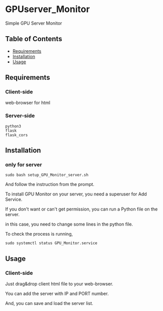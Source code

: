 # GPUserver_Monitor

Simple GPU Server Monitor

## Table of Contents

- [Requirements](#requirements)
- [Installation](#installation)
- [Usage](#usage)

## Requirements
### Client-side
web-browser for html
### Server-side

```
python3
flask
flask_cors
```


## Installation
### only for server
```
sudo bash setup_GPU_Monitor_server.sh
```
And follow the instruction from the prompt.

To install GPU Monitor on your server, you need a superuser for Add Service.

If you don't want or can't get permission, you can run a Python file on the server.

in this case, you need to change some lines in the python file.

To check the process is running, 
```
sudo systemctl status GPU_Monitor.service
```


## Usage
### Client-side
Just drag&drop client html file to your web-browser.

You can add the server with IP and PORT number.

And, you can save and load the server list.
